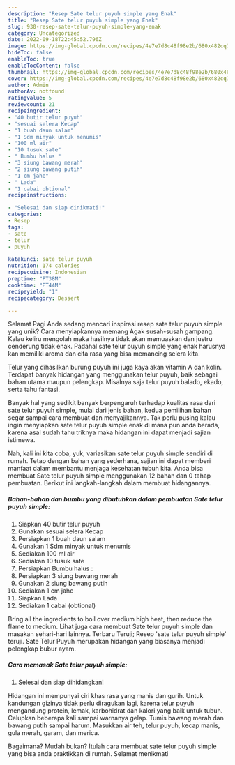 ```yaml
---
description: "Resep Sate telur puyuh simple yang Enak"
title: "Resep Sate telur puyuh simple yang Enak"
slug: 930-resep-sate-telur-puyuh-simple-yang-enak
category: Uncategorized
date: 2022-09-18T22:45:52.796Z
image: https://img-global.cpcdn.com/recipes/4e7e7d8c48f98e2b/680x482cq70/sate-telur-puyuh-simple-foto-resep-utama.jpg
hideToc: false
enableToc: true
enableTocContent: false
thumbnail: https://img-global.cpcdn.com/recipes/4e7e7d8c48f98e2b/680x482cq70/sate-telur-puyuh-simple-foto-resep-utama.jpg
cover: https://img-global.cpcdn.com/recipes/4e7e7d8c48f98e2b/680x482cq70/sate-telur-puyuh-simple-foto-resep-utama.jpg
author: Admin
authorAv: notfound
ratingvalue: 5
reviewcount: 21
recipeingredient:
- "40 butir telur puyuh"
- "sesuai selera Kecap"
- "1 buah daun salam"
- "1 Sdm minyak untuk menumis"
- "100 ml air"
- "10 tusuk sate"
- " Bumbu halus "
- "3 siung bawang merah"
- "2 siung bawang putih"
- "1 cm jahe"
- " Lada"
- "1 cabai obtional"
recipeinstructions:

- "Selesai dan siap dinikmati!"
categories:
- Resep
tags:
- sate
- telur
- puyuh

katakunci: sate telur puyuh 
nutrition: 174 calories
recipecuisine: Indonesian
preptime: "PT38M"
cooktime: "PT44M"
recipeyield: "1"
recipecategory: Dessert

---
```



Selamat Pagi Anda sedang mencari inspirasi resep sate telur puyuh simple yang unik? Cara menyiapkannya memang Agak susah-susah gampang. Kalau keliru mengolah maka hasilnya tidak akan memuaskan dan justru cenderung tidak enak. Padahal sate telur puyuh simple yang enak harusnya kan memiliki aroma dan cita rasa yang bisa memancing selera kita.


Telur yang dihasilkan burung puyuh ini juga kaya akan vitamin A dan kolin. Terdapat banyak hidangan yang menggunakan telur puyuh, baik sebagai bahan utama maupun pelengkap. Misalnya saja telur puyuh balado, ekado, serta tahu fantasi.

Banyak hal yang sedikit banyak berpengaruh terhadap kualitas rasa dari sate telur puyuh simple, mulai dari jenis bahan, kedua pemilihan bahan segar sampai cara membuat dan menyajikannya. Tak perlu pusing kalau ingin menyiapkan sate telur puyuh simple enak di mana pun anda berada, karena asal sudah tahu triknya maka hidangan ini dapat menjadi sajian istimewa.


Nah, kali ini kita coba, yuk, variasikan sate telur puyuh simple sendiri di rumah. Tetap dengan bahan yang sederhana, sajian ini dapat memberi manfaat dalam membantu menjaga kesehatan tubuh kita. Anda bisa membuat Sate telur puyuh simple menggunakan 12 bahan dan 0 tahap pembuatan. Berikut ini langkah-langkah dalam membuat hidangannya.

<!--inarticleads1-->

##### Bahan-bahan dan bumbu yang dibutuhkan dalam pembuatan Sate telur puyuh simple:

1. Siapkan 40 butir telur puyuh
1. Gunakan sesuai selera Kecap
1. Persiapkan 1 buah daun salam
1. Gunakan 1 Sdm minyak untuk menumis
1. Sediakan 100 ml air
1. Sediakan 10 tusuk sate
1. Persiapkan  Bumbu halus :
1. Persiapkan 3 siung bawang merah
1. Gunakan 2 siung bawang putih
1. Sediakan 1 cm jahe
1. Siapkan  Lada
1. Sediakan 1 cabai (obtional)


Bring all the ingredients to boil over medium high heat, then reduce the flame to medium. Lihat juga cara membuat Sate telur puyuh simple dan masakan sehari-hari lainnya. Terbaru Teruji; Resep &#39;sate telur puyuh simple&#39; teruji. Sate Telur Puyuh merupakan hidangan yang biasanya menjadi pelengkap bubur ayam. 

<!--inarticleads2-->

##### Cara memasak Sate telur puyuh simple:


1. Selesai dan siap dihidangkan!

Hidangan ini mempunyai ciri khas rasa yang manis dan gurih. Untuk kandungan gizinya tidak perlu diragukan lagi, karena telur puyuh mengandung protein, lemak, karbohidrat dan kalori yang baik untuk tubuh. Celupkan beberapa kali sampai warnanya gelap. Tumis bawang merah dan bawang putih sampai harum. Masukkan air teh, telur puyuh, kecap manis, gula merah, garam, dan merica. 

Bagaimana? Mudah bukan? Itulah cara membuat sate telur puyuh simple yang bisa anda praktikkan di rumah. Selamat menikmati
